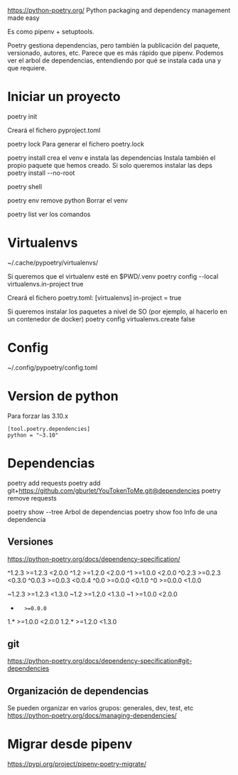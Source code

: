 https://python-poetry.org/
Python packaging and dependency management made easy

Es como pipenv + setuptools.

Poetry gestiona dependencias, pero también la publicación del paquete, versionado, autores, etc.
Parece que es más rápido que pipenv.
Podemos ver el arbol de dependencias, entendiendo por qué se instala cada una y que requiere.


# Iniciar un proyecto
poetry init

Creará el fichero pyproject.toml

poetry lock
Para generar el fichero poetry.lock

poetry install
crea el venv e instala las dependencias
Instala también el propio paquete que hemos creado.
Si solo queremos instalar las deps
poetry install --no-root

poetry shell

poetry env remove python
Borrar el venv

poetry list
ver los comandos


# Virtualenvs
~/.cache/pypoetry/virtualenvs/

Si queremos que el virtualenv esté en $PWD/.venv
poetry config --local virtualenvs.in-project true

Creará el fichero poetry.toml:
[virtualenvs]
in-project = true


Si queremos instalar los paquetes a nivel de SO (por ejemplo, al hacerlo en un contenedor de docker)
poetry config virtualenvs.create false


# Config
~/.config/pypoetry/config.toml


# Version de python
Para forzar las 3.10.x
```
[tool.poetry.dependencies]
python = "~3.10"
```


# Dependencias
poetry add requests
poetry add git+https://github.com/gburlet/YouTokenToMe.git@dependencies
poetry remove requests

poetry show --tree
    Arbol de dependencias
poetry show foo
    Info de una dependencia

## Versiones
https://python-poetry.org/docs/dependency-specification/

^1.2.3	>=1.2.3 <2.0.0
^1.2	>=1.2.0 <2.0.0
^1	    >=1.0.0 <2.0.0
^0.2.3	>=0.2.3 <0.3.0
^0.0.3	>=0.0.3 <0.0.4
^0.0	>=0.0.0 <0.1.0
^0	    >=0.0.0 <1.0.0

~1.2.3	>=1.2.3 <1.3.0
~1.2	>=1.2.0 <1.3.0
~1	    >=1.0.0 <2.0.0

*	    >=0.0.0
1.*	    >=1.0.0 <2.0.0
1.2.*	>=1.2.0 <1.3.0

## git
https://python-poetry.org/docs/dependency-specification#git-dependencies

## Organización de dependencias
Se pueden organizar en varios grupos: generales, dev, test, etc
https://python-poetry.org/docs/managing-dependencies/


# Migrar desde pipenv
https://pypi.org/project/pipenv-poetry-migrate/
